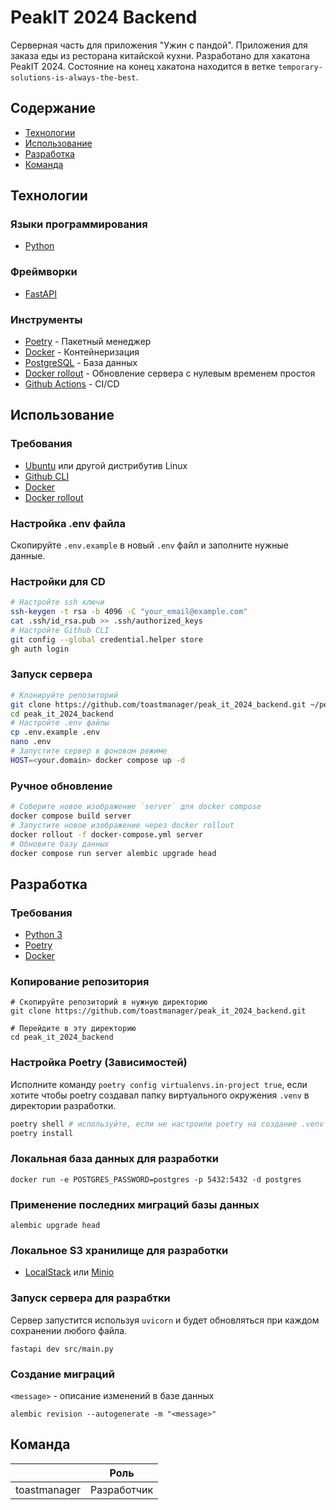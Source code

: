 # PeakIT 2024 Backend

Серверная часть для приложения "Ужин с пандой". Приложения для заказа еды из ресторана китайской кухни. Разработано для хакатона PeakIT 2024. Состояние на конец хакатона находится в ветке `temporary-solutions-is-always-the-best`.

## Содержание

- [Технологии](#технологии)
- [Использование](#использование)
- [Разработка](#разработка)
- [Команда](#команда)

## Технологии

### Языки программирования

- [Python](https://www.python.org/)

### Фреймворки

- [FastAPI](https://fastapi.tiangolo.com/)

### Инструменты

- [Poetry](https://python-poetry.org/) - Пакетный менеджер
- [Docker](https://www.docker.com/) - Контейнеризация
- [PostgreSQL](https://www.postgresql.org/) - База данных
- [Docker rollout](https://github.com/wowu/docker-rollout) - Обновление сервера с нулевым временем простоя
- [Github Actions](https://github.com/features/actions) - CI/CD

## Использование

### Требования

- [Ubuntu](https://ubuntu.com/) или другой дистрибутив Linux
- [Github CLI](https://cli.github.com/)
- [Docker](https://www.docker.com/)
- [Docker rollout](https://github.com/wowu/docker-rollout)

### Настройка .env файла

Скопируйте `.env.example` в новый `.env` файл и заполните нужные данные.

### Настройки для CD

```bash
# Настройте ssh ключи
ssh-keygen -t rsa -b 4096 -C "your_email@example.com"
cat .ssh/id_rsa.pub >> .ssh/authorized_keys
# Настройте Github CLI
git config --global credential.helper store
gh auth login
```

### Запуск сервера

```bash
# Клонируйте репозиторий
git clone https://github.com/toastmanager/peak_it_2024_backend.git ~/peak_it_2024_backend
cd peak_it_2024_backend
# Настройте .env файлы
cp .env.example .env
nano .env
# Запустите сервер в фоновом режиме
HOST=<your.domain> docker compose up -d
```

### Ручное обновление

```bash
# Соберите новое изображение `server` для docker compose
docker compose build server
# Запустите новое изображение через docker rollout
docker rollout -f docker-compose.yml server
# Обновите базу данных
docker compose run server alembic upgrade head
```

## Разработка

### Требования

- [Python 3](https://www.python.org/)
- [Poetry](https://python-poetry.org/)
- [Docker](https://www.docker.com/)

### Копирование репозитория

```
# Скопируйте репозиторий в нужную директорию
git clone https://github.com/toastmanager/peak_it_2024_backend.git

# Перейдите в эту директорию
cd peak_it_2024_backend
```

### Настройка Poetry (Зависимостей)

Исполните команду `poetry config virtualenvs.in-project true`, если хотите чтобы poetry создавал папку виртуального окружения `.venv` в директории разработки.

```bash
poetry shell # используйте, если не настроили poetry на создание .venv в папке разработки
poetry install
```

### Локальная база данных для разработки

```
docker run -e POSTGRES_PASSWORD=postgres -p 5432:5432 -d postgres
```

### Применение последних миграций базы данных

```
alembic upgrade head
```

### Локальное S3 хранилище для разработки

- [LocalStack](https://www.localstack.cloud/) или [Minio](https://min.io/)

### Запуск сервера для разрабтки

Сервер запустится используя `uvicorn` и будет обновляться при каждом сохранении любого файла.

```
fastapi dev src/main.py
```

### Создание миграций

`<message>` - описание изменений в базе данных

```
alembic revision --autogenerate -m "<message>"
```

## Команда

|              | Роль        |
| ------------ | ----------- |
| toastmanager | Разработчик |

